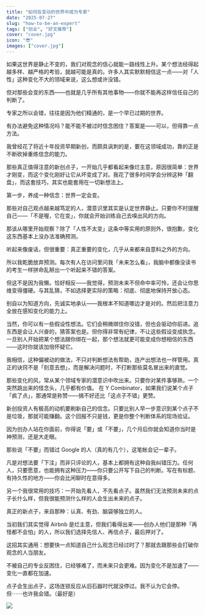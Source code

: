 ```yaml
---
title: "如何在变动的世界中成为专家"
date: "2025-07-27"
slug: "how-to-be-an-expert"
tags: ["创业", "好文推荐"]
cover: "cover.jpg"
icon: "😎"
images: ["cover.jpg"]
---
```

如果这世界是静止不变的，我们对观念的信心就能一路线性上升。某个想法经得起越多样、越严格的考验，就越可能是真的。许多人其实默默相信这一点——对「人性」这种变化不大的领域来说，这么想或许没错。



但对那些会变的东西——也就是几乎所有其他事物——你就不能再这样信任自己的判断了。



专家之所以会错，往往是因为他们精通的，是一个早已过期的世界。



有办法避免这种情况吗？能不能不被过时信念困住？答案是——可以，但得靠一点方法。



我曾经花了将近十年投资早期新创，而颇具讽刺的是，要在这领域成功，靠的正是不断砍掉重练信念的能力。



那些真正值得注意的新创点子，一开始几乎都看起来像烂主意，原因很简单：世界才刚变，而这个变化刚好让它从坏变成了对。我花了很多时间学会分辨这种「翻盘」，而这套技巧，其实也能套用在一切新想法上。



第一步，养成一种信念：世界一定会变。



那些对自己观点越来越笃定的人，潜意识里其实是认定世界静止。只要你不时提醒自己——「不是喔，它在变」，你就会开始训练自己去嗅出风的方向。



那该从哪里开始观察？除了「人性不太变」这条中等实用的原则外，很抱歉，变化这东西基本上没办法准确预测。



听起来像废话，但很重要：真正重要的变化，几乎从来都来自意料之外的方向。



所以我乾脆放弃预测。每次有人在访问里问我「未来怎么看」，我脑中都像没读书的考生一样拼命乱掰出一个听起来不错的答案。



但这不是因为我懒。恰好相反——我觉得，预测未来不但命中率可怜，还会让你思维变得僵硬。与其乱猜，不如选择更实际的策略：彻底、彻底地保持开放心态。



别自以为知道方向，先诚实地承认——我根本不知道哪边才是对的。然后把注意力全放在感知变化的能力上。



当然，你可以有一些假设性想法。它们会稍微绑住你没错，但也会驱动你前进。追东西是会让人兴奋的，猜答案也是。但你得非常有纪律，不让这些假设变成执念。
一旦别人开始把某个想法跟你绑在一起，那个想法就更可能变成你想相信的东西——这时你就该加倍怀疑它。



我相信，这种偏被动的做法，不只对判断想法有帮助，连产出想法也一样管用。真正的诀窍不是「刻意去想」，而是解决问题时，不打断那些莫名冒出来的直觉。



那些变化的风，常从某个领域专家的潜意识中吹出来。只要你对某件事够熟，一个突然跳出来的怪念头，几乎都有价值。
在 Y Combinator，如果我们说某个点子「疯了点」，那通常是称赞——搞不好还比「这点子不错」更赞。



新创投资人有极高的动机要刷新自己的信念。只要比别人早一步意识到某个点子不是垃圾，那就可能赚翻。这个回报不只是钱，更是你整个判断体系的现场验证。



因为创办人站在你面前，你得说「要」或「不要」，几个月后你就会知道你当时是神预测，还是大走眼。



那些说「不要」而错过 Google 的人（真的有几个），这笔帐会记一辈子。



凡是对想法要「下注」而非只评论的人，基本上都拥有这种自我纠错压力。任何人，只要愿意，也能拥有这种压力——你只要公开写下自己的判断。写在有标题、有持久性的地方——你会比闲聊时在意得多。



另一个我很常用的技巧：一开始先看人，不先看点子。虽然我们无法预测未来的点子长什么样，但我很能预测什么样的人会生出未来的点子。



真正的新点子，来自那种：认真、有劲、脑袋够独立的人。



当初我们其实觉得 Airbnb 是烂主意，但我们看得出来——创办人他们是那种「再怪都不会怕」的人，所以我们选择先信人、再信点子，最后押对了。



这招其实通用：想要快一点知道自己什么观念已经过时了？那就去跟那些会打破你观念的人当朋友。



不被自己的专业反困住，已经够难了，而未来只会更难。因为变化不是加速了——变化一直都在加速。



点子会生出点子，这场连锁反应从旧石器时代就没停过。我不认为它会停。
但⋯⋯也许我会错。（最好是）




![](https://prod-files-secure.s3.us-west-2.amazonaws.com/112d0858-5090-4d34-a606-b75eb8d65fd2/46476355-9cf3-4e99-9b7a-3531bc426380/1000202064.png?X-Amz-Algorithm=AWS4-HMAC-SHA256&X-Amz-Content-Sha256=UNSIGNED-PAYLOAD&X-Amz-Credential=ASIAZI2LB466YN25MI7Z%2F20250908%2Fus-west-2%2Fs3%2Faws4_request&X-Amz-Date=20250908T024502Z&X-Amz-Expires=3600&X-Amz-Security-Token=IQoJb3JpZ2luX2VjEEgaCXVzLXdlc3QtMiJHMEUCIGcBDUrVAhUW1OLEn%2FDlP64cBAjHwxWt4Tkcos0BjLYMAiEAlePvB4WqVGTgzPdpM4SLOjAuypfNVTMhDHtTDZDH%2BDoqiAQIsf%2F%2F%2F%2F%2F%2F%2F%2F%2F%2FARAAGgw2Mzc0MjMxODM4MDUiDD3gXDQLrwSuFskO4yrcA3CYsqP7U6Quavq7TJxHzC3U56PRjzB1VDggnPT09w%2F93mYWlxMyVoiUf4i6faUYt2AfWP5dlK%2BRnBF4M7z1J0xat8AsTmeDOxdd2X981agnDMFQVLcGUVCtxRlCo2%2FgosJLPVKmlhSOM9MEeFj48VSm3%2F97tgarv0KueZ7XiWHshoI6TdncImaCmso9p0vuBm3ihjq9gbyfvMU6EhjFBmSgCcZh2NKdZs8P%2BuhM7gD7f57utZQK73aforjwgVYl%2FNlk6gJVLx8an3RswIX7Pc6OV9dqgFvoghAMZXsntwuMcN3gX2PuAtj4FJwDXQlK3TKFnTCMfJkl73OgIdiJUDdwFgExPkI6O0m6sKrgcmfoDDmJqWS%2B0SeItN89WckvTIFKoC3Uyab78Tbqos8jAXSojw9hmIkdaHN2uolo2zVN%2Bb9qR5uZZucc6sKZm0C5RPS9LjXEYofxuloW6th%2FVGtIQOd3rqaS62HGkhQC7w8243NauK2RPtWhLZiqhU4Fb8TFdCj%2FOIo%2Be%2BfGbWMZ79nbzIS6oTY1CBNEmBIVekTF6KGfhzhMQqguErJOnqLwmP233C13IDghy9Eerf1%2BCAvXGywTlDgZsF%2Fq2rlAYhiVdl0v9cEY1muviu8%2FMIq7%2BMUGOqUBlDFCVJjfXchs%2FQKsut2JygEnJsVPd1Vz0cVqDi8k4lHNIxZnBdVgBb6qDeQQ43E6ngTuwhaDQF%2B8Iji6qtClJcBg37UVM17WEdrprfCI3zDygxWfMABrhoupWqkptLTrOZItnG6epRkvsREiflKHjuTOvmDOKXIP0gO%2FBsV%2BTONsY2j9HraLSxfxBzUN3t5dCO0hdD7RcSBOAm1C35c0TYAKmECO&X-Amz-Signature=9e91d1cb461af1f341b58a54dfbdaa82f80d06743067ee454ee5b916406422ed&X-Amz-SignedHeaders=host&x-amz-checksum-mode=ENABLED&x-id=GetObject)

